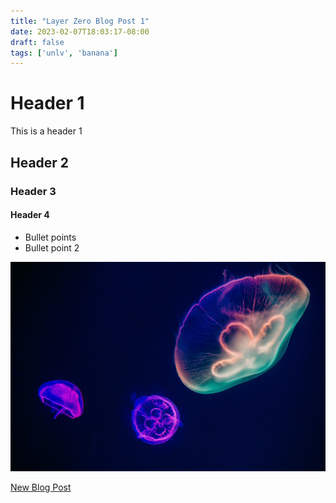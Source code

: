 ```yaml
---
title: "Layer Zero Blog Post 1"
date: 2023-02-07T18:03:17-08:00
draft: false
tags: ['unlv', 'banana']
---
```


# Header 1

This is a header 1

## Header 2
### Header 3
#### Header 4

- Bullet points
- Bullet point 2

![My Image](/pexels.jpg)

[New Blog Post](/newblogpost)
